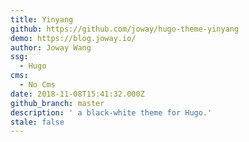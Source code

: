 ```yaml
---
title: Yinyang
github: https://github.com/joway/hugo-theme-yinyang
demo: https://blog.joway.io/
author: Joway Wang
ssg:
  - Hugo
cms:
  - No Cms
date: 2018-11-08T15:41:32.000Z
github_branch: master
description: ' a black-white theme for Hugo.'
stale: false
---
```

